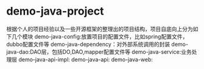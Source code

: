 # demo-java-project
根据个人的项目经验以及一些开源框架的整理出的项目结构，项目自底向上分为如下几个模块
demo-java-config:放置项目的配置文件，比如spring配置文件，dubbo配置文件等
demo-java-dependency：对外部系统调用的封装
demo-java-dao:DAO层，包括DO,DAO,mapper配置文件等
demo-java-service:业务处理层
demo-java-api-impl:
demo-java-api:
demo-java-web:
